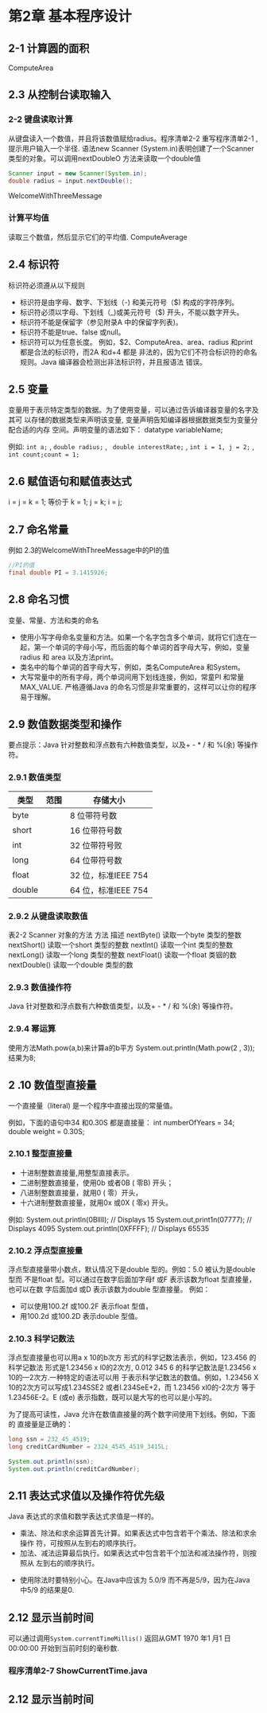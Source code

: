 # 第2章 基本程序设计
## 2-1 计算圆的面积
ComputeArea

## 2.3 从控制台读取输入
### 2-2 键盘读取计算
从键盘读入一个数值，并且将该数值赋给radius。程序清单2-2 重写程序清单2-1 , 提示用户输入一个半径.
语法new Scanner (System.in)表明创建了一个Scanner 类型的对象。可以调用nextDoubleO 方法来读取一个double值
``` java
Scanner input = new Scanner(System.in);
double radius = input.nextDouble();
```
WelcomeWithThreeMessage

### 计算平均值
读取三个数值，然后显示它们的平均值.
ComputeAverage

## 2.4 标识符
标识符必须遵从以下规则
- 标识符是由字母、数字、下划线（-) 和美元符号（$) 构成的字符序列。
- 标识符必须以字母、下划线（_)或美元符号（$) 开头，不能以数字开头。
- 标识符不能是保留字（参见附录A 中的保留字列表)。
- 标识符不能是true、false 或null。
- 标识符可以为任意长度。
例如，$2、ComputeArea、area、radius 和print 都是合法的标识符，而2A 和d+4 都是
非法的，因为它们不符合标识符的命名规则。Java 编译器会检测出非法标识符，并且报语法
错误。

## 2.5 变量

变量用于表示特定类型的数据。为了使用变量，可以通过告诉编译器变量的名字及其可
以存储的数据类型来声明该变量, 变量声明告知编译器根据数据类型为变量分配合适的内存
空间。声明变量的语法如下：
datatype variableName;

例如: `int a;` , `double radius;` , ` double interestRate;` , `int i = 1, j = 2;` , `int count;count = 1;`

## 2.6 赋值语句和赋值表达式

i = j = k = 1;
等价于
k = 1;
j = k;
i = j;

## 2.7 命名常量
例如 2.3的WelcomeWithThreeMessage中的PI的值
~~~ java
//PI的值
final double PI = 3.1415926;
~~~

## 2.8 命名习惯
变量、常量、方法和类的命名
- 使用小写字母命名变量和方法。如果一个名字包含多个单词，就将它们连在一起，第一个单词的字母小写，而后面的每个单词的首字母大写，例如，变量radius 和 area 以及方法print。
- 类名中的每个单词的首字母大写，例如，类名ComputeArea 和System。
- 大写常量中的所有字母，两个单词间用下划线连接，例如，常童PI 和常量MAX_VALUE.
严格遵循Java 的命名习惯是非常重要的，这样可以让你的程序易于理解。

## 2.9 数值数据类型和操作
要点提示：Java 针对整数和浮点数有六种数值类型，以及+ - * / 和 %(余) 等操作符。
### 2.9.1 数值类型
| 类型  | 范围 | 存储大小 |
| ----- | ---- | -------- |
| byte  |      |8 位带符号数|
| short |      |16 位带符号数|
| int   |      |32 位带符号败|
| long  |      |64 位带符号数|
| float |      |32 位，标准IEEE 754|
| double|      |64 位，标准IEEE 754|

### 2.9.2 从键盘读取数值

表2-2 Scanner 对象的方法
方法                  描述
nextByte()      读取一个byte 类型的整数
nextShort()     读取一个short 类型的整数
nextInt()       读取一个int 类型的整数
nextLong()      读取一个long 类型的整数
nextFloat()     读取一个float 类铟的数
nextDouble()    读取一个double 类型的数

### 2.9.3 数值操作符
Java 针对整数和浮点数有六种数值类型，以及+ - * / 和 %(余) 等操作符。

### 2.9.4 幂运算
使用方法Math.pow(a,b)来计算a的b平方
System.out.println(Math.pow(2 , 3));
结果为8;

## 2 .10 数值型直接量
一个直接量（literal) 是一个程序中直接出现的常量值。

例如，下面的语句中34 和0.30S 都是直接量：
int numberOfYears = 34;
double weight = 0.30S;

### 2.10.1 整型直接量
- 十进制整数直接量,用整型直接表示。
- 二进制整数直接量，使用0b 或者0B ( 零B) 开头；
- 八进制整数直接量，就用0 ( 零）开头，
- 十六进制整数直接量，就用0x 或0X ( 零x) 开头。

例如:
System.out.println(0Bllll); // Displays 15
System.out,print1n(07777); // Displays 4095
System.out.println(0XFFFF); // Displays 65535

### 2.10.2 浮点型直接量

浮点型直接量带小数点，默认情况下是double 型的。例如：5.0 被认为是double 型而
不是float 型。可以通过在数字后面加字母f 或F 表示该数为float 型直接量，也可以在数
字后面加d 或D 表示该数为double 型直接量。
例如：
- 可以使用100.2f 或100.2F 表示float 型值，
- 用100.2d 或100.2D 表示double 型值。

### 2.10.3 科学记数法

浮点型直接量也可以用a x 10的b次方 形式的科学记数法表示，例如，123.456 的科学记数法
形式是1.23456 x l0的2次方, 0.012 345 6 的科学记数法是1.23456 x 10的—2次方.一种特定的语法可以用
于表示科学记数法的数值。例如，1.23456 X 10的2次方可以写成1.234SSE2 或者l.234SeE+2，而
1.23456 xl0的-2次方 等于1.23456E-2。E (或e) 表示指数，既可以是大写的也可以是小写的。

为了提高可读性，Java 允许在数值直接量的两个数字间使用下划线。例如，下面的
直接量是正确的：

~~~ java
long ssn = 232_45_4519;
long creditCardNumber = 2324_4545_4519_3415L;
		
System.out.println(ssn);
System.out.println(creditCardNumber);
~~~

## 2.11 表达式求值以及操作符优先级
Java 表达式的求值和数学表达式求值是一样的。

- 乘法、除法和求余运算首先计算。如果表达式中包含若干个乘法、除法和求余操作
符，可按照从左到右的顺序执行。
- 加法、减法运算最后执行。如果表达式中包含若干个加法和减法操作符，则按照从
左到右的顺序执行。

* 使用除法时要特别小心。在Java中应该为 5.0/9 而不再是5/9，因为在Java 中5/9 的结果是0.



## 2.12 显示当前时间

可以通过调用`System.currentTimeMillis()` 返回从GMT 1970 年1 月1 日00:00:00 开始到当前时刻的毫秒数.
### 程序清单2-7 ShowCurrentTime.java



## 2.12 显示当前时间





